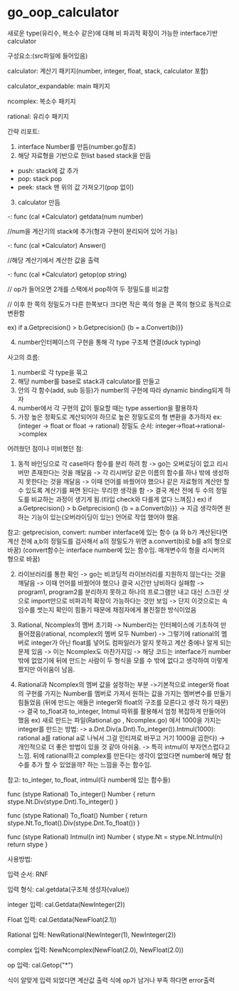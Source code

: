 # go_oop_calculator
새로운 type(유리수, 복소수 같은)에 대해 비 파괴적 확장이 가능한 interface기반 calculator

구성요소:(src파일에 들어있음)

calculator: 계산기 패키지(number, integer, float, stack, calculator 포함)

calculator_expandable: main 패키지

ncomplex: 복소수 패키지

rational: 유리수 패키지


간략 리포트:
1. interface Number를 만듬(number.go참조)
2. 해당 자료형을 기반으로 한list based stack을 만듬
- push: stack에 값 추가
- pop: stack pop
- peek: stack 맨 위의 값 가져오기(pop 없이)
3. calculator 만듬
  
-: func (cal *Calculator) getdata(num number)

//num을 계산기의 stack에 추가(형과 구현이 분리되어 있어 가능)

-: func (cal *Calculator) Answer()

//해당 계산기에서 계산한 값을 출력

-: func (cal *Calculator) getop(op string)

// op가 들어오면 2개를 스택에서 pop하여 두 정밀도를 비교함

// 이후 한 쪽의 정밀도가 다른 한쪽보다 크다면 작은 쪽의 형을 큰 쪽의 형으로 동적으로 변환함

ex) if a.Getprecision() > b.Getprecision() {b = a.Convert(b)}}

4. number인터페이스의 구현을 통해 각 type 구조체 연결(duck typing)

사고의 흐름:
1. number로 각 type을 묶고
2. 해당 number를 base로 stack과 calculator를 만들고
3. 안의 각 함수(add, sub 등등)가 number의 구현에 따라 dynamic binding되게 하자
4. number에서 각 구현의 값이 필요할 때는 type assertion을 활용하자
5. 가장 높은 정확도로 계산되어야 하므로 높은 정밀도로의 형 변환을 추가하자
ex: (integer -> float or float -> rational)
정밀도 순서: integer->float->rational->complex

어려웠던 점이나 미비했던 점:
1. 동적 바인딩으로 각 case마다 함수를 분리 하려 함
-> go는 오버로딩이 없고 리시버만 존재한다는 것을 깨달음
-> 각 리시버당 같은 이름의 함수를 하나 밖에 생성하지 못한다는 것을 깨달음
-> 이때 언어를 바꿨어야 했으나 같은 자료형의 계산만 할 수 있도록 계산기를 짜면 된다는 무리한 생각을 함
-> 결국 계산 전에 두 수의 정밀도를 비교하는 과정이 생기게 됨.(타입 check와 다를게 없다 느껴짐.)
ex) if a.Getprecision() > b.Getprecision() {b = a.Convert(b)}} 
-> 지금 생각하면 원하는 기능이 있는(오버라이딩이 있는) 언어로 작업 했어야 했음.

참고: getprecision, convert: number interface에 있는 함수
(a 와 b가 계산된다면 계산 전에 a,b의 정밀도를 검사해서 a의 정밀도가 위면 a.convert(b)로 b를 a의 형으로 바꿈)
(convert함수는 interface number에 있는 함수임. 매개변수의 형을 리시버의 형으로 바꿈)

2. 라이브러리를 통한 확인
-> go는 비코딩적 라이브러리를 지원하지 않는다는 것을 깨달음
-> 이때 언어를 바꿨어야 했으나 결국 시간만 낭비하다 실패함
-> program1, program2를 분리하지 못하고 하나의 프로그램만 내고 대신 스크린 샷으로 import만으로 비파괴적 확장이 가능하다는 것만 보임
-> 단지 이것으로는 속임수를 썻는지 확인이 힘들기 때문에 채점자에게 불친절한 방식이었음

3. Rational, Ncomplex의 멤버 초기화
-> Number라는 인터페이스에 기초하여 만들어졌음(rational, ncomplex의 멤버 모두 Number)
-> 그렇기에 rational의 멤버로 integer가 아닌 float를 넣어도 컴파일러가 알지 못하고 계산 중에나 알게 되는 문제 있음 
-> 이는 Ncomplex도 마찬가지임
-> 해당 코드는 interface가 number밖에 없었기에 뒤에 만드는 사람이 두 형식을 모를 수 밖에 없다고 생각하여 이렇게 짰지만 아쉬움이 남음.

4. Rational과 Ncomplex의 멤버 값을 설정하는 부분
->기본적으로 integer와 float의 구현를 가지는 Number를 멤버로 가져서 원하는 값을 가지는 멤버변수를 만들기 힘들었음
(뒤에 만드는 애들은 integer와 float의 구조를 모른다고 생각 하기 때문)
-> 결국 to_float과 to_integer, Intmul 따위를 활용해서 엄청 복잡하게 만들어야 했음
ex) 새로 만드는 파일(Rational.go , Ncomplex.go) 에서 1000을 가지는 integer를 만드는 방법: 
-> a.Dnt.Div(a.Dnt).To_integer()).Intmul(1000): rational a를 rational a로 나눠서 그걸 인티져로 바꾸고 거기 1000을 곱한다)
-> 개인적으로 더 좋은 방법이 있을 것 같아 아쉬움. 
-> 특히 intmul이 부자연스럽다고 느낌. 뒤에 rational하고 complex를 만든다는 생각이 없었다면 number에 해당 함수를 추가 할 수 있었을까?
하는 느낌을 주는 함수임. 

참고: to_integer, to_float, intmul(다 number에 있는 함수들)

func (stype Rational) To_integer() Number {
	return stype.Nt.Div(stype.Dnt).To_integer()
}

func (stype Rational) To_float() Number {
	return stype.Nt.To_float().Div(stype.Dnt.To_float())
}

func (stype Rational) Intmul(n int) Number {
	stype.Nt = stype.Nt.Intmul(n)
	return stype
}

사용방법:

입력 순서: RNF

입력 형식: cal.getdata(구조체 생성자(value))

integer 입력: cal.Getdata(NewInteger(2))

Float 입력: cal.Getdata(NewFloat(2.1))

Rational 입력: NewRational(NewInteger(1), NewInteger(2))

complex 입력: NewNcomplex(NewFloat(2.0), NewFloat(2.0))

op 입력: cal.Getop("*")

식이 알맞게 입력 되었다면 계산값 출력
식에 op가 남거나 부족 하다면 error출력
